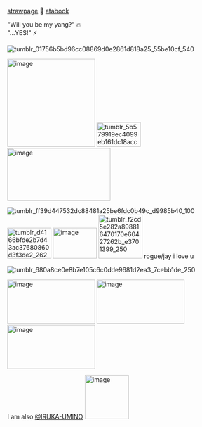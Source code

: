 [strawpage](https://picojutsu.straw.page/) 💚 [atabook](https://picojutsu.atabook.org/)

"Will you be my yang?" 🔥      
"...YES!" ⚡  

![tumblr_01756b5bd96cc08869d0e2861d818a25_55be10cf_540](https://github.com/user-attachments/assets/86dce30f-3b8c-4945-938c-598c9efe9a01)

<img width="200" height="200" alt="image" src="https://github.com/user-attachments/assets/3d1c4ad2-6871-4b3f-8932-f98492245198" />  
<img width="100" height="56" alt="tumblr_5b579919ec4099eb161dc18acc49ad4e_40de2a4d_100" src="https://github.com/user-attachments/assets/77a44353-f378-457a-998e-9b1ca966bdf3" /> 
<img width="235" height="120" alt="image" src="https://github.com/user-attachments/assets/7223eff2-1b24-4230-a4d1-61c5abdc6a45" /> 








 ![tumblr_ff39d447532dc88481a25be6fdc0b49c_d9985b40_100](https://github.com/user-attachments/assets/4154f071-7499-4909-94c6-2f37e7e9d098)  <img width="100" height="70" alt="tumblr_d4166bfde2b7d43ac37680860d3f3de2_2627bb2e_100" src="https://github.com/user-attachments/assets/c2fb4fab-2d6d-4b72-9ee7-16252e772f42" />  <img width="100" height="70" alt="image" src="https://github.com/user-attachments/assets/a47fa24f-8a5f-43d4-84d1-fc6ac0328f54" /> <img width="100" height="100" alt="tumblr_f2cd5e282a898816470170e60427262b_e3701399_250" src="https://github.com/user-attachments/assets/c5eacc4f-0edd-478b-83c9-12b9afed1a5b" />
rogue/jay i love u



![tumblr_680a8ce0e8b7e105c6c0dde9681d2ea3_7cebb1de_250](https://github.com/user-attachments/assets/d9d29d51-dcb9-41b9-bac2-eab11fbd8932) 



<img width="200" height="100" alt="image" src="https://github.com/user-attachments/assets/6e964e4d-6dea-412f-8287-671762a774ea" />  <img width="200" height="100" alt="image" src="https://github.com/user-attachments/assets/c354f6d2-4905-4f72-bd41-5299b4931eeb" />  <img width="200" height="100" alt="image" src="https://github.com/user-attachments/assets/6ec91602-ce1b-4c55-9e76-2575c67d35fb" />


I am also [@IRUKA-UMINO](https://github.com/IRUKA-UMINO) <img width="100" height="100" alt="image" src="https://github.com/user-attachments/assets/a6458458-0127-4346-bf67-f2d52df9ce84" />



